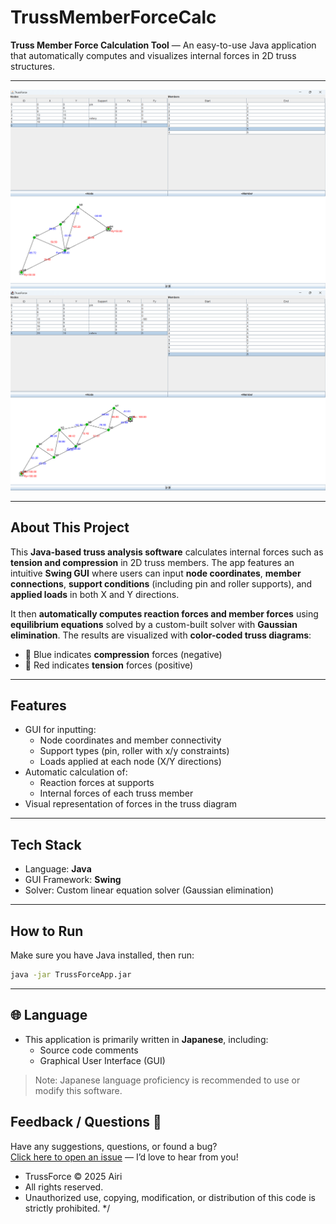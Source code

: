 # TrussMemberForceCalc

**Truss Member Force Calculation Tool** — An easy-to-use Java application that automatically computes and visualizes internal forces in 2D truss structures.

---

<p align="center">
  <img src="screenshot1.png" alt="TrussForce Screenshot 1" width="600"/>
  <br/>
  <img src="screenshot2.png" alt="TrussForce Screenshot 2" width="600"/>
</p>

---

## About This Project

This **Java-based truss analysis software** calculates internal forces such as **tension and compression** in 2D truss members. The app features an intuitive **Swing GUI** where users can input **node coordinates**, **member connections**, **support conditions** (including pin and roller supports), and **applied loads** in both X and Y directions.

It then **automatically computes reaction forces and member forces** using **equilibrium equations** solved by a custom-built solver with **Gaussian elimination**. The results are visualized with **color-coded truss diagrams**:

- 🔵 Blue indicates **compression** forces (negative)
- 🔴 Red indicates **tension** forces (positive)

---

## Features

- GUI for inputting:
  - Node coordinates and member connectivity
  - Support types (pin, roller with x/y constraints)
  - Loads applied at each node (X/Y directions)
- Automatic calculation of:
  - Reaction forces at supports
  - Internal forces of each truss member
- Visual representation of forces in the truss diagram

---

## Tech Stack

- Language: **Java**
- GUI Framework: **Swing**
- Solver: Custom linear equation solver (Gaussian elimination)

---

## How to Run

Make sure you have Java installed, then run:

```bash
java -jar TrussForceApp.jar

```
---
## 🌐 Language

- This application is primarily written in **Japanese**, including:
  - Source code comments
  - Graphical User Interface (GUI)

> Note: Japanese language proficiency is recommended to use or modify this software.

## Feedback / Questions 💬  
Have any suggestions, questions, or found a bug?  
[Click here to open an issue](https://github.com/Airi20/Truss-Force-Calc/issues/new?title=Feedback&body=Feel+free+to+write+your+thoughts+below%21+%F0%9F%91%87) — I’d love to hear from you!

 * TrussForce © 2025 Airi
 * All rights reserved.
 * Unauthorized use, copying, modification, or distribution of this code is strictly prohibited.
 */
